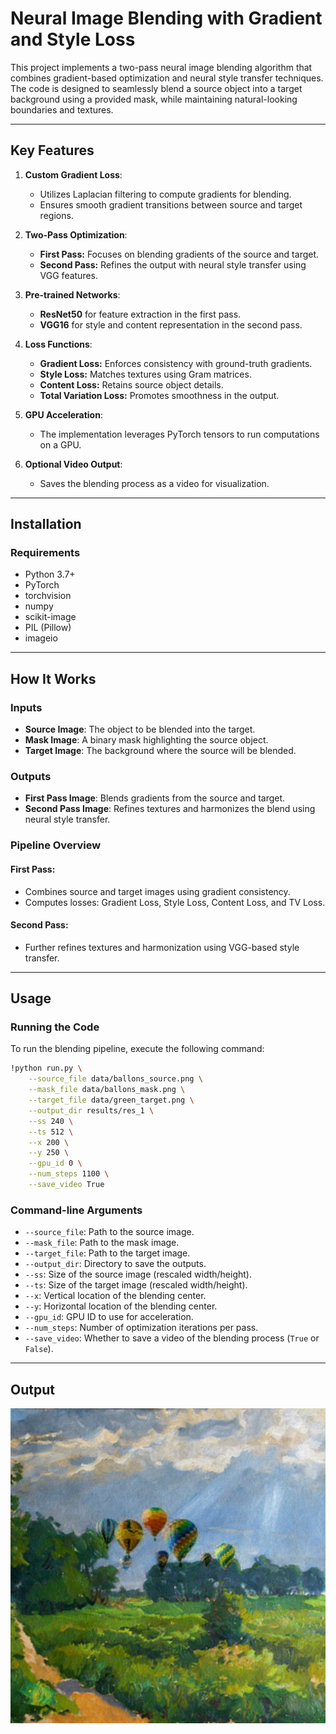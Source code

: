 # Neural Image Blending with Gradient and Style Loss

This project implements a two-pass neural image blending algorithm that combines gradient-based optimization and neural style transfer techniques. The code is designed to seamlessly blend a source object into a target background using a provided mask, while maintaining natural-looking boundaries and textures.

---

## **Key Features**

1. **Custom Gradient Loss**:
   - Utilizes Laplacian filtering to compute gradients for blending.
   - Ensures smooth gradient transitions between source and target regions.

2. **Two-Pass Optimization**:
   - **First Pass:** Focuses on blending gradients of the source and target.
   - **Second Pass:** Refines the output with neural style transfer using VGG features.

3. **Pre-trained Networks**:
   - **ResNet50** for feature extraction in the first pass.
   - **VGG16** for style and content representation in the second pass.

4. **Loss Functions**:
   - **Gradient Loss:** Enforces consistency with ground-truth gradients.
   - **Style Loss:** Matches textures using Gram matrices.
   - **Content Loss:** Retains source object details.
   - **Total Variation Loss:** Promotes smoothness in the output.

5. **GPU Acceleration**:
   - The implementation leverages PyTorch tensors to run computations on a GPU.

6. **Optional Video Output**:
   - Saves the blending process as a video for visualization.

---

## **Installation**

### **Requirements**
- Python 3.7+
- PyTorch
- torchvision
- numpy
- scikit-image
- PIL (Pillow)
- imageio

---

## How It Works

### Inputs
- **Source Image**: The object to be blended into the target.
- **Mask Image**: A binary mask highlighting the source object.
- **Target Image**: The background where the source will be blended.

### Outputs
- **First Pass Image**: Blends gradients from the source and target.
- **Second Pass Image**: Refines textures and harmonizes the blend using neural style transfer.

### Pipeline Overview
#### First Pass:
- Combines source and target images using gradient consistency.
- Computes losses: Gradient Loss, Style Loss, Content Loss, and TV Loss.

#### Second Pass:
- Further refines textures and harmonization using VGG-based style transfer.

---

## Usage

### Running the Code
To run the blending pipeline, execute the following command:
```bash
!python run.py \
    --source_file data/ballons_source.png \
    --mask_file data/ballons_mask.png \
    --target_file data/green_target.png \
    --output_dir results/res_1 \
    --ss 240 \
    --ts 512 \
    --x 200 \
    --y 250 \
    --gpu_id 0 \
    --num_steps 1100 \
    --save_video True
```

### Command-line Arguments

- `--source_file`: Path to the source image.
- `--mask_file`: Path to the mask image.
- `--target_file`: Path to the target image.
- `--output_dir`: Directory to save the outputs.
- `--ss`: Size of the source image (rescaled width/height).
- `--ts`: Size of the target image (rescaled width/height).
- `--x`: Vertical location of the blending center.
- `--y`: Horizontal location of the blending center.
- `--gpu_id`: GPU ID to use for acceleration.
- `--num_steps`: Number of optimization iterations per pass.
- `--save_video`: Whether to save a video of the blending process (`True` or `False`).

---

## **Output**
![Output](output/second_pass_balloon.png)
